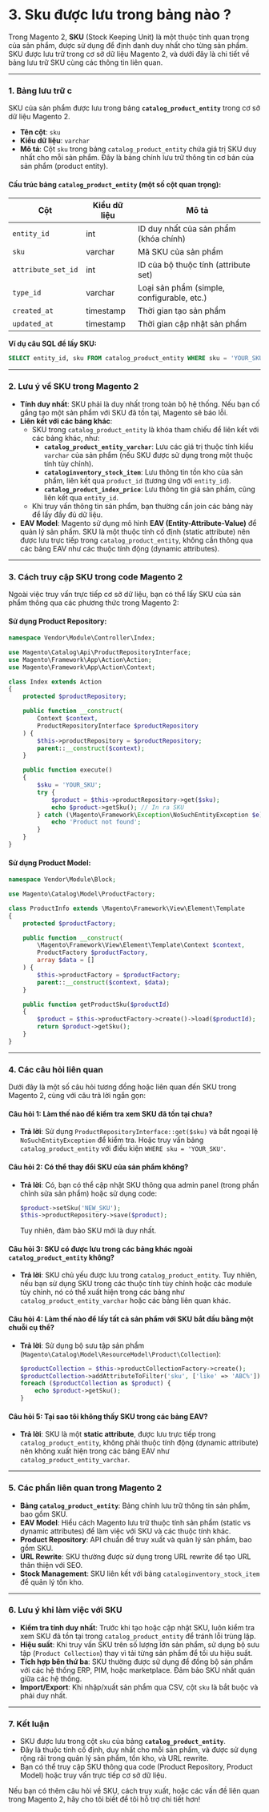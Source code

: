 # 3. Sku được lưu trong bảng nào ?
Trong Magento 2, **SKU** (Stock Keeping Unit) là một thuộc tính quan trọng của sản phẩm, được sử dụng để định danh duy nhất cho từng sản phẩm. SKU được lưu trữ trong cơ sở dữ liệu Magento 2, và dưới đây là chi tiết về bảng lưu trữ SKU cùng các thông tin liên quan.

---

### 1. **Bảng lưu trữ c**
SKU của sản phẩm được lưu trong bảng **`catalog_product_entity`** trong cơ sở dữ liệu Magento 2.

- **Tên cột**: `sku`
- **Kiểu dữ liệu**: `varchar`
- **Mô tả**: Cột `sku` trong bảng `catalog_product_entity` chứa giá trị SKU duy nhất cho mỗi sản phẩm. Đây là bảng chính lưu trữ thông tin cơ bản của sản phẩm (product entity).

#### **Cấu trúc bảng `catalog_product_entity`** (một số cột quan trọng):
| Cột               | Kiểu dữ liệu | Mô tả                                      |
|-------------------|--------------|--------------------------------------------|
| `entity_id`       | int          | ID duy nhất của sản phẩm (khóa chính)      |
| `sku`             | varchar      | Mã SKU của sản phẩm                       |
| `attribute_set_id`| int          | ID của bộ thuộc tính (attribute set)      |
| `type_id`         | varchar      | Loại sản phẩm (simple, configurable, etc.) |
| `created_at`      | timestamp    | Thời gian tạo sản phẩm                    |
| `updated_at`      | timestamp    | Thời gian cập nhật sản phẩm               |

**Ví dụ câu SQL để lấy SKU:**
```sql
SELECT entity_id, sku FROM catalog_product_entity WHERE sku = 'YOUR_SKU';
```

---

### 2. **Lưu ý về SKU trong Magento 2**
- **Tính duy nhất**: SKU phải là duy nhất trong toàn bộ hệ thống. Nếu bạn cố gắng tạo một sản phẩm với SKU đã tồn tại, Magento sẽ báo lỗi.
- **Liên kết với các bảng khác**:
  - SKU trong `catalog_product_entity` là khóa tham chiếu để liên kết với các bảng khác, như:
    - **`catalog_product_entity_varchar`**: Lưu các giá trị thuộc tính kiểu `varchar` của sản phẩm (nếu SKU được sử dụng trong một thuộc tính tùy chỉnh).
    - **`cataloginventory_stock_item`**: Lưu thông tin tồn kho của sản phẩm, liên kết qua `product_id` (tương ứng với `entity_id`).
    - **`catalog_product_index_price`**: Lưu thông tin giá sản phẩm, cũng liên kết qua `entity_id`.
  - Khi truy vấn thông tin sản phẩm, bạn thường cần join các bảng này để lấy đầy đủ dữ liệu.
- **EAV Model**: Magento sử dụng mô hình **EAV (Entity-Attribute-Value)** để quản lý sản phẩm. SKU là một thuộc tính cố định (static attribute) nên được lưu trực tiếp trong `catalog_product_entity`, không cần thông qua các bảng EAV như các thuộc tính động (dynamic attributes).

---

### 3. **Cách truy cập SKU trong code Magento 2**
Ngoài việc truy vấn trực tiếp cơ sở dữ liệu, bạn có thể lấy SKU của sản phẩm thông qua các phương thức trong Magento 2:

#### **Sử dụng Product Repository:**
```php
namespace Vendor\Module\Controller\Index;

use Magento\Catalog\Api\ProductRepositoryInterface;
use Magento\Framework\App\Action\Action;
use Magento\Framework\App\Action\Context;

class Index extends Action
{
    protected $productRepository;

    public function __construct(
        Context $context,
        ProductRepositoryInterface $productRepository
    ) {
        $this->productRepository = $productRepository;
        parent::__construct($context);
    }

    public function execute()
    {
        $sku = 'YOUR_SKU';
        try {
            $product = $this->productRepository->get($sku);
            echo $product->getSku(); // In ra SKU
        } catch (\Magento\Framework\Exception\NoSuchEntityException $e) {
            echo 'Product not found';
        }
    }
}
```

#### **Sử dụng Product Model:**
```php
namespace Vendor\Module\Block;

use Magento\Catalog\Model\ProductFactory;

class ProductInfo extends \Magento\Framework\View\Element\Template
{
    protected $productFactory;

    public function __construct(
        \Magento\Framework\View\Element\Template\Context $context,
        ProductFactory $productFactory,
        array $data = []
    ) {
        $this->productFactory = $productFactory;
        parent::__construct($context, $data);
    }

    public function getProductSku($productId)
    {
        $product = $this->productFactory->create()->load($productId);
        return $product->getSku();
    }
}
```

---

### 4. **Các câu hỏi liên quan**
Dưới đây là một số câu hỏi tương đồng hoặc liên quan đến SKU trong Magento 2, cùng với câu trả lời ngắn gọn:

#### **Câu hỏi 1: Làm thế nào để kiểm tra xem SKU đã tồn tại chưa?**
- **Trả lời**: Sử dụng `ProductRepositoryInterface::get($sku)` và bắt ngoại lệ `NoSuchEntityException` để kiểm tra. Hoặc truy vấn bảng `catalog_product_entity` với điều kiện `WHERE sku = 'YOUR_SKU'`.

#### **Câu hỏi 2: Có thể thay đổi SKU của sản phẩm không?**
- **Trả lời**: Có, bạn có thể cập nhật SKU thông qua admin panel (trong phần chỉnh sửa sản phẩm) hoặc sử dụng code:
  ```php
  $product->setSku('NEW_SKU');
  $this->productRepository->save($product);
  ```
  Tuy nhiên, đảm bảo SKU mới là duy nhất.

#### **Câu hỏi 3: SKU có được lưu trong các bảng khác ngoài `catalog_product_entity` không?**
- **Trả lời**: SKU chủ yếu được lưu trong `catalog_product_entity`. Tuy nhiên, nếu bạn sử dụng SKU trong các thuộc tính tùy chỉnh hoặc các module tùy chỉnh, nó có thể xuất hiện trong các bảng như `catalog_product_entity_varchar` hoặc các bảng liên quan khác.

#### **Câu hỏi 4: Làm thế nào để lấy tất cả sản phẩm với SKU bắt đầu bằng một chuỗi cụ thể?**
- **Trả lời**: Sử dụng bộ sưu tập sản phẩm (`Magento\Catalog\Model\ResourceModel\Product\Collection`):
  ```php
  $productCollection = $this->productCollectionFactory->create();
  $productCollection->addAttributeToFilter('sku', ['like' => 'ABC%']);
  foreach ($productCollection as $product) {
      echo $product->getSku();
  }
  ```

#### **Câu hỏi 5: Tại sao tôi không thấy SKU trong các bảng EAV?**
- **Trả lời**: SKU là một **static attribute**, được lưu trực tiếp trong `catalog_product_entity`, không phải thuộc tính động (dynamic attribute) nên không xuất hiện trong các bảng EAV như `catalog_product_entity_varchar`.

---

### 5. **Các phần liên quan trong Magento 2**
- **Bảng `catalog_product_entity`**: Bảng chính lưu trữ thông tin sản phẩm, bao gồm SKU.
- **EAV Model**: Hiểu cách Magento lưu trữ thuộc tính sản phẩm (static vs dynamic attributes) để làm việc với SKU và các thuộc tính khác.
- **Product Repository**: API chuẩn để truy xuất và quản lý sản phẩm, bao gồm SKU.
- **URL Rewrite**: SKU thường được sử dụng trong URL rewrite để tạo URL thân thiện với SEO.
- **Stock Management**: SKU liên kết với bảng `cataloginventory_stock_item` để quản lý tồn kho.

---

### 6. **Lưu ý khi làm việc với SKU**
- **Kiểm tra tính duy nhất**: Trước khi tạo hoặc cập nhật SKU, luôn kiểm tra xem SKU đã tồn tại trong `catalog_product_entity` để tránh lỗi trùng lặp.
- **Hiệu suất**: Khi truy vấn SKU trên số lượng lớn sản phẩm, sử dụng bộ sưu tập (`Product Collection`) thay vì tải từng sản phẩm để tối ưu hiệu suất.
- **Tích hợp bên thứ ba**: SKU thường được sử dụng để đồng bộ sản phẩm với các hệ thống ERP, PIM, hoặc marketplace. Đảm bảo SKU nhất quán giữa các hệ thống.
- **Import/Export**: Khi nhập/xuất sản phẩm qua CSV, cột `sku` là bắt buộc và phải duy nhất.

---

### 7. **Kết luận**
- SKU được lưu trong cột `sku` của bảng **`catalog_product_entity`**.
- Đây là thuộc tính cố định, duy nhất cho mỗi sản phẩm, và được sử dụng rộng rãi trong quản lý sản phẩm, tồn kho, và URL rewrite.
- Bạn có thể truy cập SKU thông qua code (Product Repository, Product Model) hoặc truy vấn trực tiếp cơ sở dữ liệu.

Nếu bạn có thêm câu hỏi về SKU, cách truy xuất, hoặc các vấn đề liên quan trong Magento 2, hãy cho tôi biết để tôi hỗ trợ chi tiết hơn!